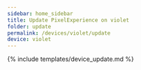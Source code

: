 ```yaml
---
sidebar: home_sidebar
title: Update PixelExperience on violet
folder: update
permalink: /devices/violet/update
device: violet
---
```

{% include templates/device_update.md %}
